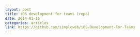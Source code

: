 ```yaml
---
layout: post
title: iOS development for teams (repo)
date: 2014-01-16
categories: articles
link: https://github.com/simpleweb/iOS-Development-For-Teams
---
```

